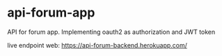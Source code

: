 # api-forum-app

API for forum app. Implementing oauth2 as authorization and JWT token

live endpoint web: https://api-forum-backend.herokuapp.com/
